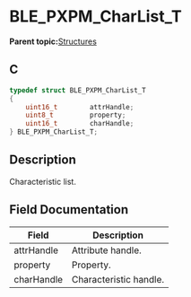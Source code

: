 # BLE\_PXPM\_CharList\_T

**Parent topic:**[Structures](GUID-EA787B99-8D9F-440B-975B-19397DEE1133.md)

## C

```c
typedef struct BLE_PXPM_CharList_T
{
    uint16_t        attrHandle;
    uint8_t         property;
    uint16_t        charHandle;
} BLE_PXPM_CharList_T;
```

## Description

Characteristic list.

## Field Documentation

|Field|Description|
|-----|-----------|
|attrHandle|Attribute handle.|
|property|Property.|
|charHandle|Characteristic handle.|

